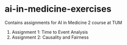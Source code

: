 # ai-in-medicine-exercises

Contains assignments for AI in Medicine 2 course at TUM

1. Assignment 1: Time to Event Analysis
2. Assignment 2: Causality and Fairness
